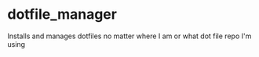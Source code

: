 # dotfile_manager
Installs and manages dotfiles no matter where I am or what dot file repo I'm using
